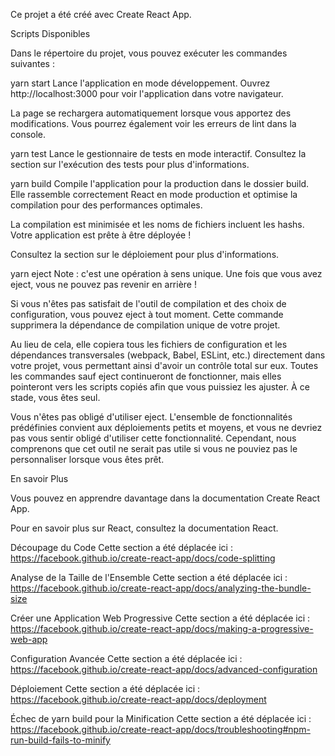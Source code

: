 Ce projet a été créé avec Create React App.

Scripts Disponibles

Dans le répertoire du projet, vous pouvez exécuter les commandes suivantes :

yarn start
Lance l'application en mode développement.
Ouvrez http://localhost:3000 pour voir l'application dans votre navigateur.

La page se rechargera automatiquement lorsque vous apportez des modifications.
Vous pourrez également voir les erreurs de lint dans la console.

yarn test
Lance le gestionnaire de tests en mode interactif.
Consultez la section sur l'exécution des tests pour plus d'informations.

yarn build
Compile l'application pour la production dans le dossier build.
Elle rassemble correctement React en mode production et optimise la compilation pour des performances optimales.

La compilation est minimisée et les noms de fichiers incluent les hashs.
Votre application est prête à être déployée !

Consultez la section sur le déploiement pour plus d'informations.

yarn eject
Note : c'est une opération à sens unique. Une fois que vous avez eject, vous ne pouvez pas revenir en arrière !

Si vous n'êtes pas satisfait de l'outil de compilation et des choix de configuration, vous pouvez eject à tout moment. Cette commande supprimera la dépendance de compilation unique de votre projet.

Au lieu de cela, elle copiera tous les fichiers de configuration et les dépendances transversales (webpack, Babel, ESLint, etc.) directement dans votre projet, vous permettant ainsi d'avoir un contrôle total sur eux. Toutes les commandes sauf eject continueront de fonctionner, mais elles pointeront vers les scripts copiés afin que vous puissiez les ajuster. À ce stade, vous êtes seul.

Vous n'êtes pas obligé d'utiliser eject. L'ensemble de fonctionnalités prédéfinies convient aux déploiements petits et moyens, et vous ne devriez pas vous sentir obligé d'utiliser cette fonctionnalité. Cependant, nous comprenons que cet outil ne serait pas utile si vous ne pouviez pas le personnaliser lorsque vous êtes prêt.

En savoir Plus

Vous pouvez en apprendre davantage dans la documentation Create React App.

Pour en savoir plus sur React, consultez la documentation React.

Découpage du Code
Cette section a été déplacée ici : https://facebook.github.io/create-react-app/docs/code-splitting

Analyse de la Taille de l'Ensemble
Cette section a été déplacée ici : https://facebook.github.io/create-react-app/docs/analyzing-the-bundle-size

Créer une Application Web Progressive
Cette section a été déplacée ici : https://facebook.github.io/create-react-app/docs/making-a-progressive-web-app

Configuration Avancée
Cette section a été déplacée ici : https://facebook.github.io/create-react-app/docs/advanced-configuration

Déploiement
Cette section a été déplacée ici : https://facebook.github.io/create-react-app/docs/deployment

Échec de yarn build pour la Minification
Cette section a été déplacée ici : https://facebook.github.io/create-react-app/docs/troubleshooting#npm-run-build-fails-to-minify